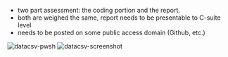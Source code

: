- two part assessment: the coding portion and the report.
- both are weighed the same, report needs to be presentable to C-suite level
- needs to be posted on some public access domain (Github, etc.)


![datacsv-pwsh](https://user-images.githubusercontent.com/23548321/230838412-941b8221-8168-4a9b-8321-5eb8068b44f4.png)
![datacsv-screenshot](https://user-images.githubusercontent.com/23548321/230838418-0f4d670f-f79c-42e2-a020-d98af50cb2df.png)
